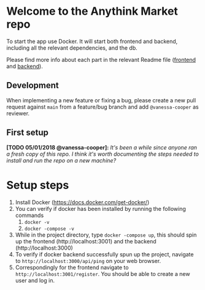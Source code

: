 # Welcome to the Anythink Market repo

To start the app use Docker. It will start both frontend and backend, including all the relevant dependencies, and the db.

Please find more info about each part in the relevant Readme file ([frontend](frontend/readme.md) and [backend](backend/README.md)).

## Development

When implementing a new feature or fixing a bug, please create a new pull request against `main` from a feature/bug branch and add `@vanessa-cooper` as reviewer.

## First setup

**[TODO 05/01/2018 @vanessa-cooper]:** _It's been a while since anyone ran a fresh copy of this repo. I think it's worth documenting the steps needed to install and run the repo on a new machine?_

# Setup steps
1. Install Docker (https://docs.docker.com/get-docker/)
2. You can verify if docker has been installed by running the following commands
    1. `docker -v`
    2. `docker -compose -v`
3. While in the project directory, type `docker -compose up`, this should spin up the frontend (http://localhost:3001) and the backend (http://localhost:3000)
4. To verify if docker backend successfully spun up the project, navigate to `http://localhost:3000/api/ping` on your web browser.
5. Correspondingly for the frontend navigate to `http://localhost:3001/register`. You should be able to create a new user and log in.
